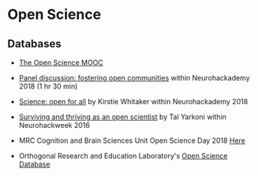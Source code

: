 # Open Science

## Databases

-   [The Open Science MOOC](https://opensciencemooc.eu/)

-   [Panel discussion: fostering open communities](https://neurohackademy.org/course/panel-discussion-fostering-open-communities/) within Neurohackademy 2018 (1 hr 30 min)

-   [Science: open for all](https://neurohackademy.org/course/science-open-for-all/) by Kirstie Whitaker within Neurohackademy 2018

-   [Surviving and thriving as an open scientist](https://neurohackademy.org/course/surviving-and-thriving-as-an-open-scientist/) by Tal Yarkoni within Neurohackweek 2016

-   MRC Cognition and Brain Sciences Unit Open Science Day 2018
[Here](https://www.youtube.com/watch?list=PLp67eqWCj2f-SsbYZFQVb-ecjxqr1CpRu&v=jKmv3-Nk8iE)

-   Orthogonal Research and Education Laboratory's [Open Science Database](https://orthogonal-research.weebly.com/open-science-and-data.html)
